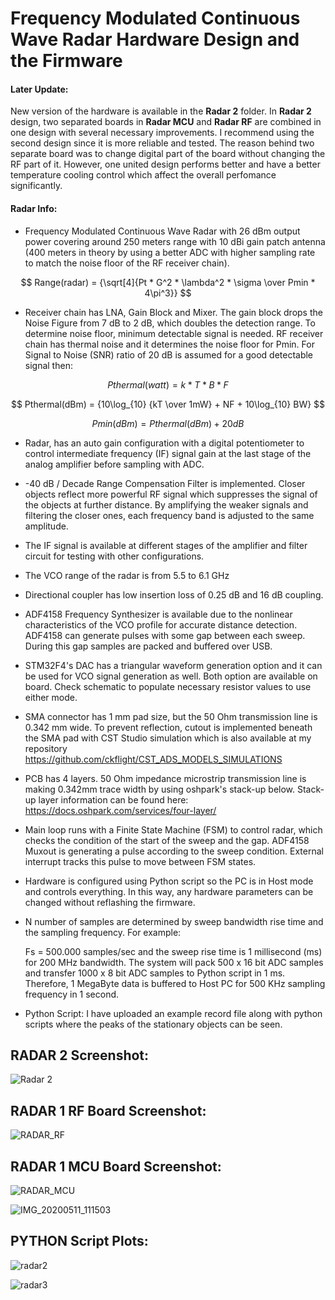# Frequency Modulated Continuous Wave Radar Hardware Design and the Firmware

#### Later Update: 
  New version of the hardware is available in the **Radar 2** folder. In **Radar 2** design, two separated boards in **Radar MCU** and **Radar RF** are combined in one design with several necessary improvements. I recommend using the second design since it is more reliable and tested. The reason behind two separate board was to change digital part of the board without changing the RF part of it. However, one united design performs better and have a better temperature cooling control which affect the overall perfomance significantly.

#### Radar Info:
 * Frequency Modulated Continuous Wave Radar with 26 dBm output power covering around 250 meters range with 10 dBi gain patch antenna (400 meters in theory by using a better ADC with higher sampling rate to match the noise floor of the RF receiver chain).
 
 $$ Range(radar) = {\sqrt[4]{Pt * G^2 * \lambda^2 * \sigma \over Pmin * 4\pi^3}} $$
 
  * Receiver chain has LNA, Gain Block and Mixer. The gain block drops the Noise Figure from 7 dB to 2 dB, which doubles the detection range. To determine noise floor, minimum detectable signal is needed. RF receiver chain has thermal noise and it determines the noise floor for Pmin. For Signal to Noise (SNR) ratio of 20 dB is assumed for a good detectable signal then:
 
 $$ Pthermal(watt) = {k * T * B * F} $$
 
 $$ Pthermal(dBm) = {10\log_{10} {kT \over 1mW} + NF + 10\log_{10} BW} $$
  
 $$ Pmin(dBm) = {Pthermal(dBm) + 20dB} $$
 
 
 * Radar, has an auto gain configuration with a digital potentiometer to control intermediate frequency (IF) signal gain at the last stage of the analog amplifier before sampling with ADC.
 
 * -40 dB / Decade Range Compensation Filter is implemented. Closer objects reflect more powerful RF signal which suppresses the signal of the objects at further distance. By amplifying the weaker signals and filtering the closer ones, each frequency band is adjusted to the same amplitude.
 
 * The IF signal is available at different stages of the amplifier and filter circuit for testing with other configurations.

 * The VCO range of the radar is from 5.5 to 6.1 GHz
 
 * Directional coupler has low insertion loss of 0.25 dB and 16 dB coupling.
 
 * ADF4158 Frequency Synthesizer is available due to the nonlinear characteristics of the VCO profile for accurate distance detection. ADF4158 can generate pulses with some gap between each sweep. During this gap samples are packed and buffered over USB.
 
  * STM32F4's DAC has a triangular waveform generation option and it can be used for VCO signal generation as well. Both option are available on board. Check schematic to populate necessary resistor values to use either mode.
 
 * SMA connector has 1 mm pad size, but the 50 Ohm transmission line is 0.342 mm wide. To prevent reflection, cutout is implemented beneath the SMA pad with CST Studio simulation which is also available at my repository https://github.com/ckflight/CST_ADS_MODELS_SIMULATIONS

 * PCB has 4 layers. 50 Ohm impedance microstrip transmission line is making 0.342mm trace width by using oshpark's stack-up below. Stack-up layer information can be found here: https://docs.oshpark.com/services/four-layer/

 * Main loop runs with a Finite State Machine (FSM) to control radar, which checks the condition of the start of the sweep and the gap. ADF4158 Muxout is generating a pulse according to the sweep condition. External interrupt tracks this pulse to move between FSM states. 

 * Hardware is configured using Python script so the PC is in Host mode and controls everything. In this way, any hardware parameters can be changed without reflashing the firmware.

 * N number of samples are determined by sweep bandwidth rise time and the sampling frequency. 
   For example:

   Fs = 500.000 samples/sec and the sweep rise time is 1 millisecond (ms) for 200 MHz bandwidth. The system will pack 500 x  16 bit ADC samples and transfer 1000 x 8 bit ADC samples to Python script in 1 ms. Therefore, 1 MegaByte data is buffered to Host PC for 500 KHz sampling frequency in 1 second.
  
 * Python Script: I have uploaded an example record file along with python scripts where the peaks of the stationary objects can be seen. 

## RADAR 2 Screenshot:
![Radar 2](https://user-images.githubusercontent.com/61315249/101276899-46bded00-37c1-11eb-818b-c42eb3b57e8a.png)

## RADAR 1 RF Board Screenshot:
![RADAR_RF](https://user-images.githubusercontent.com/61315249/82238636-4acb1000-9940-11ea-8323-65df61ffcf1b.png)

## RADAR 1 MCU Board Screenshot:
![RADAR_MCU](https://user-images.githubusercontent.com/61315249/82238631-47d01f80-9940-11ea-91dd-7cf658414dd1.png)

![IMG_20200511_111503](https://user-images.githubusercontent.com/61315249/81540098-d14c8400-9379-11ea-9681-371c4e8f2141.jpg)

## PYTHON Script Plots:
![radar2](https://user-images.githubusercontent.com/61315249/82351877-d8bcfe80-9a05-11ea-9fe4-1619731c1cea.png)

![radar3](https://user-images.githubusercontent.com/61315249/82351882-d9559500-9a05-11ea-9772-c6e71b53d2af.png)



